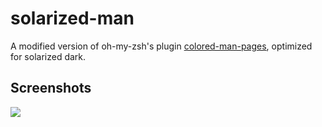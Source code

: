 # solarized-man

A modified version of oh-my-zsh's plugin [colored-man-pages](https://github.com/robbyrussell/oh-my-zsh/tree/master/plugins/colored-man-pages), optimized for solarized dark.

## Screenshots

![](http://i.imgur.com/GsCbpE8.png)

